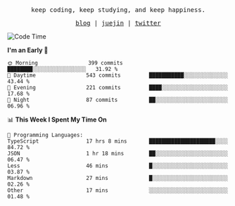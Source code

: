 <p align="center">
  <samp>
    <span>keep coding, keep studying, and keep happiness.</span>
  </samp>
</p>

<p align="center">
  <samp>
    <a href="https://deweyou.me">blog</a>  |
    <a href="https://juejin.cn/user/4309700183594366">juejin</a> |
    <a href="https://twitter.com/ouduidui">twitter</a>
  </samp>
</p>

<!--START_SECTION:waka-->
![Code Time](http://img.shields.io/badge/Code%20Time-4%2C873%20hrs%2042%20mins-blue)

**I'm an Early 🐤** 

```text
🌞 Morning                399 commits         ████████░░░░░░░░░░░░░░░░░   31.92 % 
🌆 Daytime                543 commits         ███████████░░░░░░░░░░░░░░   43.44 % 
🌃 Evening                221 commits         ████░░░░░░░░░░░░░░░░░░░░░   17.68 % 
🌙 Night                  87 commits          ██░░░░░░░░░░░░░░░░░░░░░░░   06.96 % 
```


📊 **This Week I Spent My Time On** 

```text
💬 Programming Languages: 
TypeScript               17 hrs 8 mins       █████████████████████░░░░   84.72 % 
JSON                     1 hr 18 mins        ██░░░░░░░░░░░░░░░░░░░░░░░   06.47 % 
Less                     46 mins             █░░░░░░░░░░░░░░░░░░░░░░░░   03.87 % 
Markdown                 27 mins             █░░░░░░░░░░░░░░░░░░░░░░░░   02.26 % 
Other                    17 mins             ░░░░░░░░░░░░░░░░░░░░░░░░░   01.48 % 
```


<!--END_SECTION:waka-->
